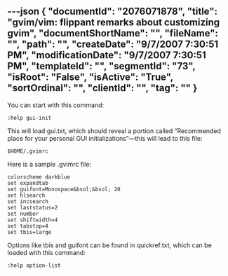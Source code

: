 ---json
{
  "documentId": "2076071878",
  "title": "gvim/vim: flippant remarks about customizing gvim",
  "documentShortName": "",
  "fileName": "",
  "path": "",
  "createDate": "9/7/2007 7:30:51 PM",
  "modificationDate": "9/7/2007 7:30:51 PM",
  "templateId": "",
  "segmentId": "73",
  "isRoot": "False",
  "isActive": "True",
  "sortOrdinal": "",
  "clientId": "",
  "tag": ""
}
---

You can start with this command:

    :help gui-init

This will load gui.txt, which should reveal a portion called “Recommended place for your personal GUI initializations”—this will lead to this file:

    $HOME/.gvimrc

Here is a sample .gvimrc file:

    colorscheme darkblue
    set expandtab
    set guifont=Monospace&bsol;&bsol; 20
    set hlsearch
    set incsearch
    set laststatus=2
    set number
    set shiftwidth=4
    set tabstop=4
    set tbis=large

Options like tbis and guifont can be found in quickref.txt, which can be loaded with this command:

    :help option-list
